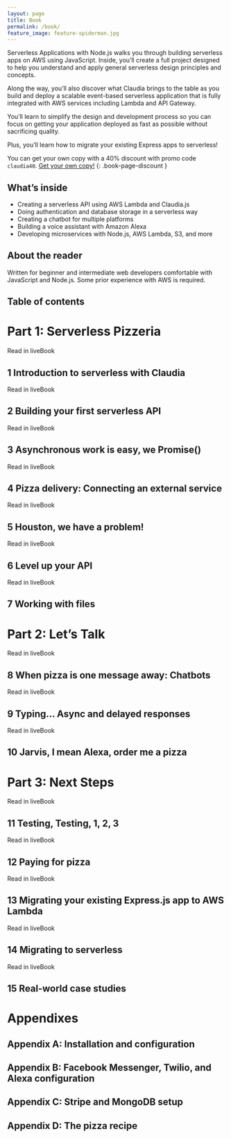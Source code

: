 ```yaml
---
layout: page
title: Book
permalink: /book/
feature_image: feature-spiderman.jpg
---
```


Serverless Applications with Node.js walks you through building serverless apps on AWS using JavaScript. Inside, you’ll create a full project designed to help you understand and apply general serverless design principles and concepts.

Along the way, you’ll also discover what Claudia brings to the table as you build and deploy a scalable event-based serverless application that is fully integrated with AWS services including Lambda and API Gateway.

You’ll learn to simplify the design and development process so you can focus on getting your application deployed as fast as possible without sacrificing quality.

Plus, you’ll learn how to migrate your existing Express apps to serverless!

You can get your own copy with a 40% discount with promo code `claudia40`.
<a id="book-buy-btn" href="https://www.manning.com/books/serverless-applications-with-nodejs">Get your own copy!</a>
{: .book-page-discount }

## What’s inside

- Creating a serverless API using AWS Lambda and Claudia.js
- Doing authentication and database storage in a serverless way
- Creating a chatbot for multiple platforms
- Building a voice assistant with Amazon Alexa
- Developing microservices with Node.js, AWS Lambda, S3, and more

## About the reader

Written for beginner and intermediate web developers comfortable with JavaScript and Node.js. Some prior experience with AWS is required.

## Table of contents

<div id="toc" class="toc">
  <h1 id="part_id_1" class="sect0">Part 1: Serverless Pizzeria</h1>
  <div class="sect1 available free">
    <span class="book_actions">
      <a class="view-in-livebook" href="https://livebook.manning.com/#!/book/serverless-applications-with-nodejs/chapter-1/" title="Read in liveBook" target="_blank">
        <span class="fa fa-eye"></span>
        <span class="sr-only">Read in liveBook</span>
      </a>
    </span>
    <h2 id="chapter_id_1">1 Introduction to serverless with Claudia</h2>
  </div>
  <div class="sect1 available">
    <span class="book_actions">
      <a class="view-in-livebook" href="https://livebook.manning.com/#!/book/serverless-applications-with-nodejs/chapter-2/" title="Read in liveBook" target="_blank">
        <span class="fa fa-eye"></span>
        <span class="sr-only">Read in liveBook</span>
      </a>
    </span>
    <h2 id="chapter_id_2">2 Building your first serverless API</h2>
  </div>
  <div class="sect1 available">
    <span class="book_actions">
      <a class="view-in-livebook" href="https://livebook.manning.com/#!/book/serverless-applications-with-nodejs/chapter-3/" title="Read in liveBook" target="_blank">
        <span class="fa fa-eye"></span>
        <span class="sr-only">Read in liveBook</span>
      </a>
    </span>
    <h2 id="chapter_id_3">3 Asynchronous work is easy, we Promise()</h2>
  </div>
  <div class="sect1 available">
    <span class="book_actions">
      <a class="view-in-livebook" href="https://livebook.manning.com/#!/book/serverless-applications-with-nodejs/chapter-4/" title="Read in liveBook" target="_blank">
        <span class="fa fa-eye"></span>
        <span class="sr-only">Read in liveBook</span>
      </a>
    </span>
    <h2 id="chapter_id_4">4 Pizza delivery: Connecting an external service</h2>
  </div>
  <div class="sect1 available">
    <span class="book_actions">
      <a class="view-in-livebook" href="https://livebook.manning.com/#!/book/serverless-applications-with-nodejs/chapter-5/" title="Read in liveBook" target="_blank">
        <span class="fa fa-eye"></span>
        <span class="sr-only">Read in liveBook</span>
      </a>
    </span>
    <h2 id="chapter_id_5">5 Houston, we have a problem!</h2>
  </div>
  <div class="sect1 available">
    <span class="book_actions">
      <a class="view-in-livebook" href="https://livebook.manning.com/#!/book/serverless-applications-with-nodejs/chapter-6/" title="Read in liveBook" target="_blank">
        <span class="fa fa-eye"></span>
        <span class="sr-only">Read in liveBook</span>
      </a>
    </span>
    <h2 id="chapter_id_6">6 Level up your API</h2>
  </div>
  <div class="sect1 available">
    <span class="book_actions">
      <a class="view-in-livebook" href="https://livebook.manning.com/#!/book/serverless-applications-with-nodejs/chapter-7/" title="Read in liveBook" target="_blank">
        <span class="fa fa-eye"></span>
        <span class="sr-only">Read in liveBook</span>
      </a>
    </span>
    <h2 id="chapter_id_7">7 Working with files</h2>
  </div>
  <h1 id="part_id_2" class="sect0">Part 2: Let&#8217;s Talk</h1>
  <div class="sect1 available">
    <span class="book_actions">
      <a class="view-in-livebook" href="https://livebook.manning.com/#!/book/serverless-applications-with-nodejs/chapter-8/" title="Read in liveBook" target="_blank">
        <span class="fa fa-eye"></span>
        <span class="sr-only">Read in liveBook</span>
      </a>
    </span>
    <h2 id="chapter_id_8">8 When pizza is one message away: Chatbots</h2>
  </div>
  <div class="sect1 available">
    <span class="book_actions">
      <a class="view-in-livebook" href="https://livebook.manning.com/#!/book/serverless-applications-with-nodejs/chapter-9/" title="Read in liveBook" target="_blank">
        <span class="fa fa-eye"></span>
        <span class="sr-only">Read in liveBook</span>
      </a>
    </span>
    <h2 id="chapter_id_9">9 Typing&#8230;&#8203; Async and delayed responses</h2>
  </div>
  <div class="sect1 available">
    <span class="book_actions">
      <a class="view-in-livebook" href="https://livebook.manning.com/#!/book/serverless-applications-with-nodejs/chapter-10/" title="Read in liveBook" target="_blank">
        <span class="fa fa-eye"></span>
        <span class="sr-only">Read in liveBook</span>
      </a>
    </span>
    <h2 id="chapter_id_10">10 Jarvis, I mean Alexa, order me a pizza</h2>
  </div>
  <h1 id="part_id_3" class="sect0">Part 3: Next Steps</h1>
  <div class="sect1 available">
    <span class="book_actions">
      <a class="view-in-livebook" href="https://livebook.manning.com/#!/book/serverless-applications-with-nodejs/chapter-11/" title="Read in liveBook" target="_blank">
        <span class="fa fa-eye"></span>
        <span class="sr-only">Read in liveBook</span>
      </a>
    </span>
    <h2 id="chapter_id_11">11 Testing, Testing, 1, 2, 3</h2>
  </div>
  <div class="sect1 available">
    <span class="book_actions">
      <a class="view-in-livebook" href="https://livebook.manning.com/#!/book/serverless-applications-with-nodejs/chapter-12/" title="Read in liveBook" target="_blank">
        <span class="fa fa-eye"></span>
        <span class="sr-only">Read in liveBook</span>
      </a>
    </span>
    <h2 id="chapter_id_12">12 Paying for pizza</h2>
  </div>
  <div class="sect1 available">
    <span class="book_actions">
      <a class="view-in-livebook" href="https://livebook.manning.com/#!/book/serverless-applications-with-nodejs/chapter-13/" title="Read in liveBook" target="_blank">
        <span class="fa fa-eye"></span>
        <span class="sr-only">Read in liveBook</span>
      </a>
    </span>
    <h2 id="chapter_id_13">13 Migrating your existing Express.js app to AWS Lambda</h2>
  </div>
  <div class="sect1 available">
    <span class="book_actions">
      <a class="view-in-livebook" href="https://livebook.manning.com/#!/book/serverless-applications-with-nodejs/chapter-14/" title="Read in liveBook" target="_blank">
        <span class="fa fa-eye"></span>
        <span class="sr-only">Read in liveBook</span>
      </a>
    </span>
    <h2 id="chapter_id_14">14 Migrating to serverless</h2>
  </div>
  <div class="sect1 available">
    <span class="book_actions">
      <a class="view-in-livebook" href="https://livebook.manning.com/#!/book/serverless-applications-with-nodejs/chapter-15/" title="Read in liveBook" target="_blank">
        <span class="fa fa-eye"></span>
        <span class="sr-only">Read in liveBook</span>
      </a>
    </span>
    <h2 id="chapter_id_15">15 Real-world case studies</h2>
  </div>
  <h1 id="part" class="sect0">Appendixes</h1>
  <div class="sect1 available">
    <h2 id="_a_installation_and_configuration">Appendix A: Installation and configuration</h2>
  </div>
  <div class="sect1 available">
    <h2 id="_b_facebook_messenger_twilio_and_alexa_configuration">Appendix B: Facebook Messenger, Twilio, and Alexa configuration</h2>
  </div>
  <div class="sect1 available">
    <h2 id="_c_stripe_and_mongodb_setup">Appendix C: Stripe and MongoDB setup</h2>
  </div>
  <div class="sect1 available">
    <h2 id="_d_the_pizza_recipe">Appendix D: The pizza recipe</h2>
  </div>
</div>
